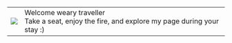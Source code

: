<table border="0">
 <tr>
    <td><img src="https://media.giphy.com/media/AO5qaphTxRnyw/giphy.gif"/></td>
    <td>Welcome weary traveller<br/>Take a seat, enjoy the fire, and explore my page during your stay :)</td>
 </tr>
</table>
